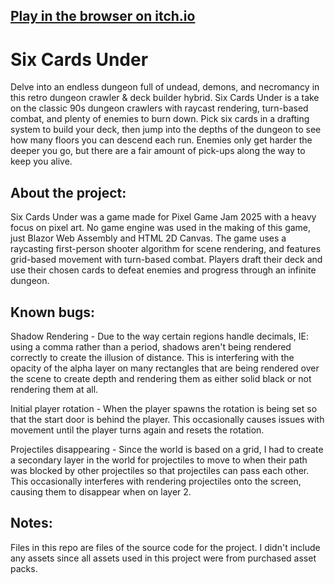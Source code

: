 ## [Play in the browser on itch.io](https://nauti312.itch.io/six-cards-under)

# Six Cards Under
Delve into an endless dungeon full of undead, demons, and necromancy in this retro dungeon crawler & deck builder hybrid. Six Cards Under is a take on the classic 90s dungeon crawlers with raycast rendering, turn-based combat, and plenty of enemies to burn down. Pick six cards in a drafting system to build your deck, then jump into the depths of the dungeon to see how many floors you can descend each run. Enemies only get harder the deeper you go, but there are a fair amount of pick-ups along the way to keep you alive.


## About the project:

Six Cards Under was a game made for Pixel Game Jam 2025 with a heavy focus on pixel art. No game engine was used in the making of this game, just Blazor Web Assembly and HTML 2D Canvas.  The game uses a raycasting first-person shooter algorithm for scene rendering, and features grid-based movement with turn-based combat. Players draft their deck and use their chosen cards to defeat enemies and progress through an infinite dungeon.


## Known bugs:

Shadow Rendering - Due to the way certain regions handle decimals, IE: using a comma rather than a period, shadows aren't being rendered correctly to create the illusion of distance. This is interfering with the opacity of the alpha layer on many rectangles that are being rendered over the scene to create depth and rendering them as either solid black or not rendering them at all.

Initial player rotation - When the player spawns the rotation is being set so that the start door is behind the player. This occasionally causes issues with movement until the player turns again and resets the rotation.

Projectiles disappearing - Since the world is based on a grid, I had to create a secondary layer in the world for projectiles to move to when their path was blocked by other projectiles so that projectiles can pass each other. This occasionally interferes with rendering projectiles onto the screen, causing them to disappear when on layer 2.

## Notes:
Files in this repo are files of the source code for the project. I didn't include any assets since all assets used in this project were from purchased asset packs.
